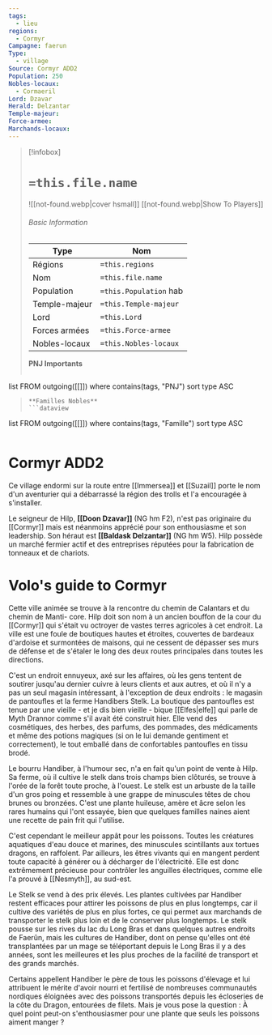 ```yaml
---
tags:
  - lieu
regions:
  - Cormyr
Campagne: faerun
Type:
  - village
Source: Cormyr ADD2
Population: 250
Nobles-locaux:
  - Cormaeril
Lord: Dzavar
Herald: Delzantar
Temple-majeur: 
Force-armee: 
Marchands-locaux:
---
```


> [!infobox]
> # `=this.file.name`
> ![[not-found.webp|cover hsmall]]
> [[not-found.webp|Show To Players]]
> ###### Basic Information
> Type |  Nom |
> ---|---|
> Régions | `=this.regions`|
> Nom | `=this.file.name ` |
> Population | `=this.Population` hab |
> Temple-majeur | `=this.Temple-majeur` |
> Lord | `=this.Lord` |
> Forces armées | `=this.Force-armee` |
> Nobles-locaux | `=this.Nobles-locaux ` |
> **PNJ Importants**
>  ```dataview
list FROM outgoing([[]])
where contains(tags, "PNJ")
sort type ASC
>```
> **Familles Nobles**
> ```dataview
list FROM outgoing([[]])
where contains(tags, "Famille")
sort type ASC
>```


# Cormyr ADD2

Ce village endormi sur la route entre [[Immersea]] et [[Suzail]] porte le nom d'un aventurier qui a débarrassé la région des trolls et l'a encouragée à s'installer.

Le seigneur de Hilp, **[[Doon Dzavar]]** (NG hm F2), n'est pas originaire du [[Cormyr]] mais est néanmoins apprécié pour son enthousiasme et son leadership. Son héraut est **[[Baldask Delzantar]]** (NG hm W5). Hilp possède un marché fermier actif et des entreprises réputées pour la fabrication de tonneaux et de chariots.

# Volo's guide to Cormyr

Cette ville animée se trouve à la rencontre du chemin de Calantars et du chemin de Manti- core. Hilp doit son nom à un ancien bouffon de la cour du [[Cormyr]] qui s'était vu octroyer de vastes terres agricoles à cet endroit. La ville est une foule de boutiques hautes et étroites, couvertes de bardeaux d'ardoise et surmontées de maisons, qui ne cessent de dépasser ses murs de défense et de s'étaler le long des deux routes principales dans toutes les directions.

C'est un endroit ennuyeux, axé sur les affaires, où les gens tentent de soutirer jusqu'au dernier cuivre à leurs clients et aux autres, et où il n'y a pas un seul magasin intéressant, à l'exception de deux endroits : le magasin de pantoufles et la ferme Handibers Stelk. La boutique des pantoufles est tenue par une vieille - et je dis bien vieille - bique [[Elfes|elfe]] qui parle de Myth Drannor comme s'il avait été construit hier. Elle vend des cosmétiques, des herbes, des parfums, des pommades, des médicaments et même des potions magiques (si on le lui demande gentiment et correctement), le tout emballé dans de confortables pantoufles en tissu brodé.

Le bourru Handiber, à l'humour sec, n'a en fait qu'un point de vente à Hilp. Sa ferme, où il cultive le stelk dans trois champs bien clôturés, se trouve à l'orée de la forêt toute proche, à l'ouest. Le stelk est un arbuste de la taille d'un gros poing et ressemble à une grappe de minuscules têtes de chou brunes ou bronzées. C'est une plante huileuse, amère et âcre selon les rares humains qui l'ont essayée, bien que quelques familles naines aient une recette de pain frit qui l'utilise.

C'est cependant le meilleur appât pour les poissons. Toutes les créatures aquatiques d'eau douce et marines, des minuscules scintillants aux tortues dragons, en raffolent. Par ailleurs, les êtres vivants qui en mangent perdent toute capacité à générer ou à décharger de l'électricité. Elle est donc extrêmement précieuse pour contrôler les anguilles électriques, comme elle l'a prouvé à [[Nesmyth]], au sud-est.

Le Stelk se vend à des prix élevés. Les plantes cultivées par Handiber restent efficaces pour attirer les poissons de plus en plus longtemps, car il cultive des variétés de plus en plus fortes, ce qui permet aux marchands de transporter le stelk plus loin et de le conserver plus longtemps. Le stelk pousse sur les rives du lac du Long Bras et dans quelques autres endroits de Faerûn, mais les cultures de Handiber, dont on pense qu'elles ont été transplantées par un mage se téléportant depuis le Long Bras il y a des années, sont les meilleures et les plus proches de la facilité de transport et des grands marchés.

Certains appellent Handiber le père de tous les poissons d'élevage et lui attribuent le mérite d'avoir nourri et fertilisé de nombreuses communautés nordiques éloignées avec des poissons transportés depuis les écloseries de la côte du Dragon, entourées de filets. Mais je vous pose la question : À quel point peut-on s'enthousiasmer pour une plante que seuls les poissons aiment manger ?